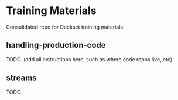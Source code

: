 # Training Materials

Consolidated repo for Deckset training materials.

## handling-production-code

TODO. (add all instructions here, such as where code repos live, etc)

## streams

TODO.
